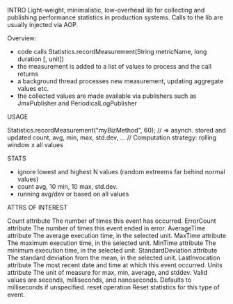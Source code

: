 INTRO
Light-weight, minimalistic, low-overhead lib for collecting and publishing performance statistics in production systems.
Calls to the lib are usually injected via AOP.

Overview:
- code calls Statistics.recordMeasurement(String metricName, long duration [, unit]) 
- the measurement is added to a list of values to process and the call returns
- a background thread processes new measurement, updating aggregate values etc.
- the collected values are made available via publishers such as JmxPublisher and PeriodicalLogPublisher

USAGE

Statistics.recordMeasurement("myBizMethod", 60);
// => asynch. stored and updated count, avg, min, max, std.dev, ...
// Computation strategy: rolling window x all values

STATS

- ignore lowest and highest N values (random extreems far behind normal values)
- count avg, 10 min, 10 max, std.dev.
- running avg/dev or based on all values

ATTRS OF INTEREST

Count	attribute	The number of times this event has occurred.
ErrorCount	attribute	The number of times this event ended in error.
AverageTime	attribute	The average execution time, in the selected unit.
MaxTime	attribute	The maximum execution time, in the selected unit.
MinTime	attribute	The minimum execution time, in the selected unit.
StandardDeviation	attribute	The standard deviation from the mean, in the selected unit.
LastInvocation	attribute	The most recent date and time at which this event occurred.
Units	attribute	The unit of measure for max, min, average, and stddev. Valid values are seconds, milliseconds, and nanoseconds. Defaults to milliseconds if unspecified.
reset	operation	Reset statistics for this type of event.


